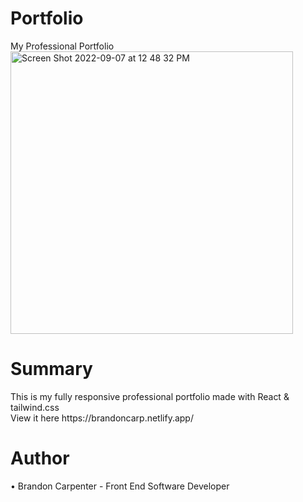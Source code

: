 # Portfolio
My Professional Portfolio
<br>
<img width="452" alt="Screen Shot 2022-09-07 at 12 48 32 PM" src="https://user-images.githubusercontent.com/69767056/188935091-521252c6-7019-432c-a677-cf50897da819.png">



<h1>Summary</h1>
This is my fully responsive professional portfolio made with React & tailwind.css
<br>
View it here https://brandoncarp.netlify.app/

<h1>Author</h1>
• Brandon Carpenter - Front End Software Developer

